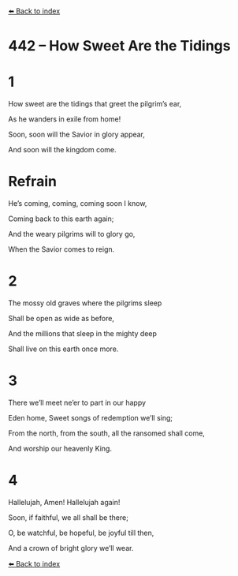 [⬅️ Back to index](../README.md)

# 442 – How Sweet Are the Tidings





# 1

How sweet are the tidings that greet the pilgrim’s ear,

As he wanders in exile from home!

Soon, soon will the Savior in glory appear,

And soon will the kingdom come.



# Refrain

He’s coming, coming, coming soon I know,

Coming back to this earth again;

And the weary pilgrims will to glory go,

When the Savior comes to reign.



# 2

The mossy old graves where the pilgrims sleep

Shall be open as wide as before,

And the millions that sleep in the mighty deep

Shall live on this earth once more.



# 3

There we’ll meet ne’er to part in our happy

Eden home, Sweet songs of redemption we’ll sing;

From the north, from the south, all the ransomed shall come,

And worship our heavenly King.



# 4

Hallelujah, Amen! Hallelujah again!

Soon, if faithful, we all shall be there;

O, be watchful, be hopeful, be joyful till then,

And a crown of bright glory we’ll wear.

[⬅️ Back to index](../README.md)
